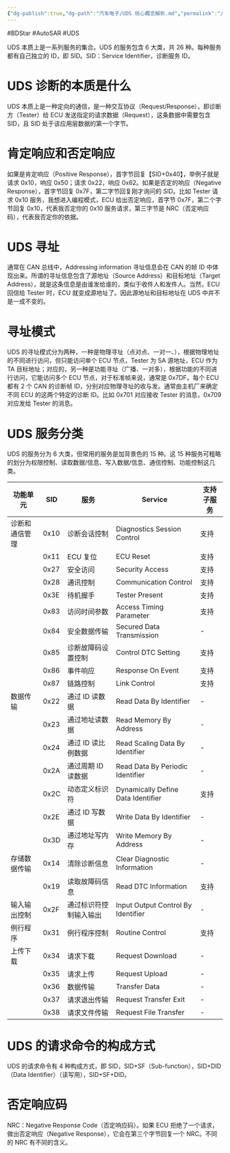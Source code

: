 ```yaml
---
{"dg-publish":true,"dg-path":"汽车电子/UDS 核心概念解析.md","permalink":"/汽车电子/UDS 核心概念解析/","created":"2019-11-28T17:08:38.000+08:00","updated":"2025-03-07T14:04:26.389+08:00"}
---
```


#BDStar #AutoSAR #UDS 

UDS 本质上是一系列服务的集合。UDS 的服务包含 6 大类，共 26 种。每种服务都有自己独立的 ID，即 SID。SID：Service Identifier，诊断服务 ID。

# UDS 诊断的本质是什么

UDS 本质上是一种定向的通信，是一种交互协议（Request/Response），即诊断方（Tester）给 ECU 发送指定的请求数据（Request），这条数据中需要包含 SID，且 SID 处于该应用层数据的第一个字节。

# 肯定响应和否定响应

如果是肯定响应（Positive Response），首字节回复【SID+0x40】，举例子就是请求 0x10，响应 0x50；请求 0x22，响应 0x62。如果是否定的响应（Negative Response），首字节回复 0x7F，第二字节回复刚才询问的 SID。比如 Tester 请求 0x10 服务，我想进入编程模式，ECU 给出否定响应，首字节 0x7F，第二个字节回复 0x10，代表我否定你的 0x10 服务请求，第三字节是 NRC（否定响应码），代表我否定你的依据。

# UDS 寻址

通常在 CAN 总线中，Addressing information 寻址信息会在 CAN 的帧 ID 中体现出来。所谓的寻址信息包含了源地址（Source Address）和目标地址（Target Address），就是这条信息是由谁发给谁的，类似于收件人和发件人。当然，ECU 回信给 Tester 时，ECU 就变成源地址了。因此源地址和目标地址在 UDS 中并不是一成不变的。

# 寻址模式

UDS 的寻址模式分为两种，一种是物理寻址（点对点、一对一、），根据物理地址的不同进行访问，但只能访问单个 ECU 节点，Tester 为 SA 源地址，ECU 作为 TA 目标地址；对应的，另一种是功能寻址（广播、一对多），根据功能的不同进行访问，它能访问多个 ECU 节点，对于标准帧来说，通常是 0x7DF。每个 ECU 都有 2 个 CAN 的诊断帧 ID，分别对应物理寻址的收与发。通常由主机厂来确定不同 ECU 的这两个特定的诊断 ID。比如 0x701 对应接收 Tester 的消息，0x709 对应发给 Tester 的消息。

# UDS 服务分类

UDS 的服务分为 6 大类，但常用的服务是加背景色的 15 种。这 15 种服务可粗略的划分为权限控制、读取数据/信息、写入数据/信息、通信控制、功能控制这几类。

| 功能单元    | SID  | 服务          | Service                            | 支持子服务 |
| ------- | ---- | ----------- | ---------------------------------- | ----- |
| 诊断和通信管理 | 0x10 | 诊断会话控制      | Diagnostics Session Control        | 支持    |
|         | 0x11 | ECU 复位      | ECU Reset                          | 支持    |
|         | 0x27 | 安全访问        | Security Access                    | 支持    |
|         | 0x28 | 通讯控制        | Communication Control              | 支持    |
|         | 0x3E | 待机握手        | Tester Present                     | 支持    |
|         | 0x83 | 访问时间参数      | Access Timing Parameter            | 支持    |
|         | 0x84 | 安全数据传输      | Secured Data Transmission          | -     |
|         | 0x85 | 诊断故障码设置控制   | Control DTC Setting                | 支持    |
|         | 0x86 | 事件响应        | Response On Event                  | 支持    |
|         | 0x87 | 链路控制        | Link Control                       | 支持    |
| 数据传输    | 0x22 | 通过 ID 读数据   | Read Data By Identifier            | -     |
|         | 0x23 | 通过地址读数据     | Read Memory By Address             | -     |
|         | 0x24 | 通过 ID 读比例数据 | Read Scaling Data By Identifier    | -     |
|         | 0x2A | 通过周期 ID 读数据 | Read Data By Periodic Identifier   | -     |
|         | 0x2C | 动态定义标识符     | Dynamically Define Data Identifier | 支持    |
|         | 0x2E | 通过 ID 写数据   | Write Data By Identifier           | -     |
|         | 0x3D | 通过地址写内存     | Write Memory By Address            | -     |
| 存储数据传输  | 0x14 | 清除诊断信息      | Clear Diagnostic Information       | -     |
|         | 0x19 | 读取故障码信息     | Read DTC Information               | 支持    |
| 输入输出控制  | 0x2F | 通过标识符控制输入输出 | Input Output Control By Identifier | -     |
| 例行程序    | 0x31 | 例行程序控制      | Routine Control                    | 支持    |
| 上传下载    | 0x34 | 请求下载        | Request Download                   | -     |
|         | 0x35 | 请求上传        | Request Upload                     | -     |
|         | 0x36 | 数据传输        | Transfer Data                      | -     |
|         | 0x37 | 请求退出传输      | Request Transfer Exit              | -     |
|         | 0x38 | 请求文件传输      | Request File Transfer              | -     |

# UDS 的请求命令的构成方式

UDS 的请求命令有 4 种构成方式，即 SID，SID+SF（Sub-function），SID+DID（Data Identifier）（读写用），SID+SF+DID。

# 否定响应码

NRC：Negative Response Code（否定响应码）。如果 ECU 拒绝了一个请求，做出否定响应（Negative Response），它会在第三个字节回复一个 NRC。不同的 NRC 有不同的含义。